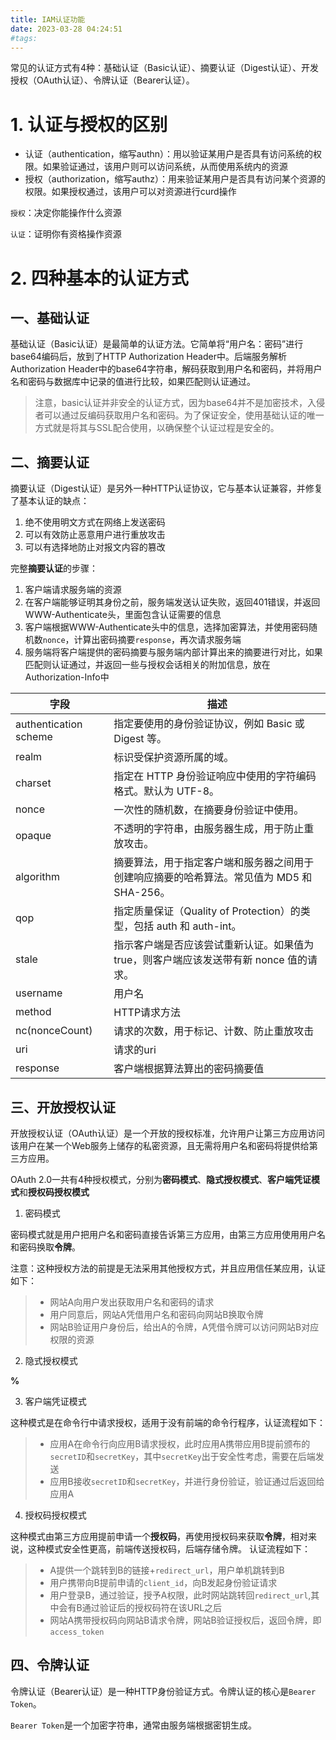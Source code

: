 ```yaml
---
title: IAM认证功能
date: 2023-03-28 04:24:51
#tags: 
---
```

常见的认证方式有4种：基础认证（Basic认证）、摘要认证（Digest认证）、开发授权（OAuth认证）、令牌认证（Bearer认证）。

# 1. 认证与授权的区别

+ 认证（authentication，缩写authn）：用以验证某用户是否具有访问系统的权限。如果验证通过，该用户则可以访问系统，从而使用系统内的资源
+ 授权（authorization，缩写authz）：用来验证某用户是否具有访问某个资源的权限。如果授权通过，该用户可以对资源进行curd操作

`授权`：决定你能操作什么资源

`认证`：证明你有资格操作资源

# 2. 四种基本的认证方式
## 一、基础认证

基础认证（Basic认证）是最简单的认证方法。它简单将“用户名：密码”进行base64编码后，放到了HTTP Authorization Header中。后端服务解析Authorization Header中的base64字符串，解码获取到用户名和密码，并将用户名和密码与数据库中记录的值进行比较，如果匹配则认证通过。

> 注意，basic认证并非安全的认证方式，因为base64并不是加密技术，入侵者可以通过反编码获取用户名和密码。为了保证安全，使用基础认证的唯一方式就是将其与SSL配合使用，以确保整个认证过程是安全的。

## 二、摘要认证

摘要认证（Digest认证）是另外一种HTTP认证协议，它与基本认证兼容，并修复了基本认证的缺点：

1. 绝不使用明文方式在网络上发送密码
2. 可以有效防止恶意用户进行重放攻击
3. 可以有选择地防止对报文内容的篡改

完整**摘要认证**的步骤：

1. 客户端请求服务端的资源
2. 在客户端能够证明其身份之前，服务端发送认证失败，返回401错误，并返回WWW-Authenticate头，里面包含认证需要的信息
3. 客户端根据WWW-Authenticate头中的信息，选择加密算法，并使用密码随机数`nonce`，计算出密码摘要`response`，再次请求服务端
4. 服务端将客户端提供的密码摘要与服务端内部计算出来的摘要进行对比，如果匹配则认证通过，并返回一些与授权会话相关的附加信息，放在Authorization-Info中

| 字段                    | 描述                                                   |
|-----------------------|------------------------------------------------------|
| authentication scheme | 指定要使用的身份验证协议，例如 Basic 或 Digest 等。                    |
| realm	                | 标识受保护资源所属的域。                                         |
| charset	              | 指定在 HTTP 身份验证响应中使用的字符编码格式。默认为 UTF-8。                 |
| nonce	                | 一次性的随机数，在摘要身份验证中使用。                                  |
| opaque	               | 不透明的字符串，由服务器生成，用于防止重放攻击。                             |
| algorithm	            | 摘要算法，用于指定客户端和服务器之间用于创建响应摘要的哈希算法。常见值为 MD5 和 SHA-256。  |
| qop	                  | 指定质量保证（Quality of Protection）的类型，包括 auth 和 auth-int。 |
| stale	                | 指示客户端是否应该尝试重新认证。如果值为 true，则客户端应该发送带有新 nonce 值的请求。    |
| username              | 用户名                                                  |
| method                | HTTP请求方法                                             |
| nc(nonceCount)        | 请求的次数，用于标记、计数、防止重放攻击                                 |
| uri                   | 请求的uri                                               |
| response              | 客户端根据算法算出的密码摘要值                                      |

## 三、开放授权认证

开放授权认证（OAuth认证）是一个开放的授权标准，允许用户让第三方应用访问该用户在某一个Web服务上储存的私密资源，且无需将用户名和密码将提供给第三方应用。

OAuth 2.0一共有4种授权模式，分别为**密码模式**、**隐式授权模式**、**客户端凭证模式**和**授权码授权模式**

1. 密码模式

密码模式就是用户把用户名和密码直接告诉第三方应用，由第三方应用使用用户名和密码换取**令牌**。

注意：这种授权方法的前提是无法采用其他授权方式，并且应用信任某应用，认证如下：

> - 网站A向用户发出获取用户名和密码的请求 
> - 用户同意后，网站A凭借用户名和密码向网站B换取令牌
> - 网站B验证用户身份后，给出A的令牌，A凭借令牌可以访问网站B对应权限的资源

2. 隐式授权模式

**%**

3. 客户端凭证模式

这种模式是在命令行中请求授权，适用于没有前端的命令行程序，认证流程如下：
> - 应用A在命令行向应用B请求授权，此时应用A携带应用B提前颁布的`secretID`和`secretKey`，其中`secretKey`出于安全性考虑，需要在后端发送
> - 应用B接收`secretID`和`secretKey`，并进行身份验证，验证通过后返回给应用A

4. 授权码授权模式

这种模式由第三方应用提前申请一个**授权码**，再使用授权码来获取**令牌**，相对来说，这种模式安全性更高，前端传送授权码，后端存储令牌。
认证流程如下：
> - A提供一个跳转到B的链接+`redirect_url`，用户单机跳转到B
> - 用户携带向B提前申请的`client_id`，向B发起身份验证请求
> - 用户登录B，通过验证，授予A权限，此时网站跳转回`redirect_url`,其中会有B通过验证后的授权码符在该URL之后
> - 网站A携带授权码向网站B请求令牌，网站B验证授权后，返回令牌，即`access_token`

## 四、令牌认证

令牌认证（Bearer认证）是一种HTTP身份验证方式。令牌认证的核心是`Bearer Token`。

`Bearer Token`是一个加密字符串，通常由服务端根据密钥生成。
